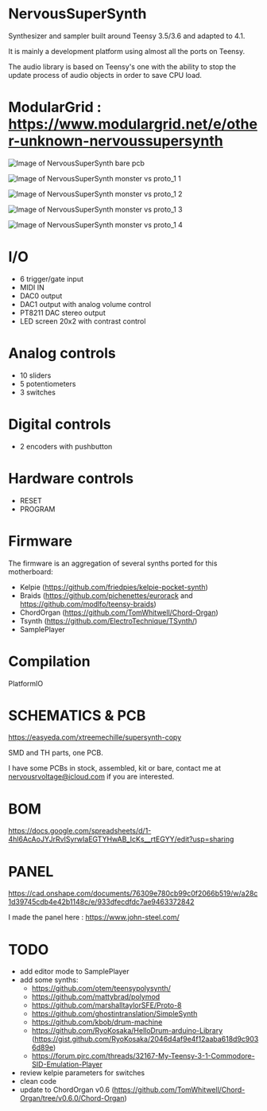 # NervousSuperSynth
Synthesizer and sampler built around Teensy 3.5/3.6 and adapted to 4.1.

It is mainly a development platform using almost all the ports on Teensy.

The audio library is based on Teensy's one with the ability to stop the update process
of audio objects in order to save CPU load.

# ModularGrid : https://www.modulargrid.net/e/other-unknown-nervoussupersynth

![Image of NervousSuperSynth bare pcb](https://github.com/nervousapps/NervousSuperSynth/raw/proto_1/images/bare_pcb.png)

![Image of NervousSuperSynth monster vs proto_1 1](https://github.com/nervousapps/NervousSuperSynth/blob/proto_1/images/monstervsproto1_1.png)

![Image of NervousSuperSynth monster vs proto_1 2](https://github.com/nervousapps/NervousSuperSynth/blob/proto_1/images/monstervsproto1_2.png)

![Image of NervousSuperSynth monster vs proto_1 3](https://github.com/nervousapps/NervousSuperSynth/blob/proto_1/images/monstervsproto1_3.png)

![Image of NervousSuperSynth monster vs proto_1 4](https://github.com/nervousapps/NervousSuperSynth/blob/proto_1/images/monstervsproto1_4.png)

# I/O
- 6 trigger/gate input
- MIDI IN
- DAC0 output
- DAC1 output with analog volume control
- PT8211 DAC stereo output
- LED screen 20x2 with contrast control

# Analog controls
- 10 sliders
- 5 potentiometers
- 3 switches

# Digital controls
- 2 encoders with pushbutton

# Hardware controls
- RESET
- PROGRAM

# Firmware
The firmware is an aggregation of several synths ported for this motherboard:
- Kelpie (https://github.com/friedpies/kelpie-pocket-synth)
- Braids (https://github.com/pichenettes/eurorack and https://github.com/modlfo/teensy-braids)
- ChordOrgan (https://github.com/TomWhitwell/Chord-Organ)
- Tsynth (https://github.com/ElectroTechnique/TSynth/)
- SamplePlayer

# Compilation
PlatformIO

# SCHEMATICS & PCB
https://easyeda.com/xtreemechille/supersynth-copy

SMD and TH parts, one PCB.

I have some PCBs in stock, assembled, kit or bare, contact me at nervousrvoltage@icloud.com if you are interested.

# BOM
https://docs.google.com/spreadsheets/d/1-4hl6AcAoJYJrRvISyrwIaEGTYHwAB_IcKs__rtEGYY/edit?usp=sharing

# PANEL
https://cad.onshape.com/documents/76309e780cb99c0f2066b519/w/a28c1d39745cdb4e42b1148c/e/933dfecdfdc7ae9463372842

I made the panel here : https://www.john-steel.com/

# TODO
- add editor mode to SamplePlayer
- add some synths:
    - https://github.com/otem/teensypolysynth/
    - https://github.com/mattybrad/polymod
    - https://github.com/marshalltaylorSFE/Proto-8
    - https://github.com/ghostintranslation/SimpleSynth
    - https://github.com/kbob/drum-machine
    - https://github.com/RyoKosaka/HelloDrum-arduino-Library (https://gist.github.com/RyoKosaka/2046d4af9e4f12aaba618d9c9036d89e)
    - https://forum.pjrc.com/threads/32167-My-Teensy-3-1-Commodore-SID-Emulation-Player
- review kelpie parameters for switches
- clean code
- update to ChordOrgan v0.6 (https://github.com/TomWhitwell/Chord-Organ/tree/v0.6.0/Chord-Organ)
